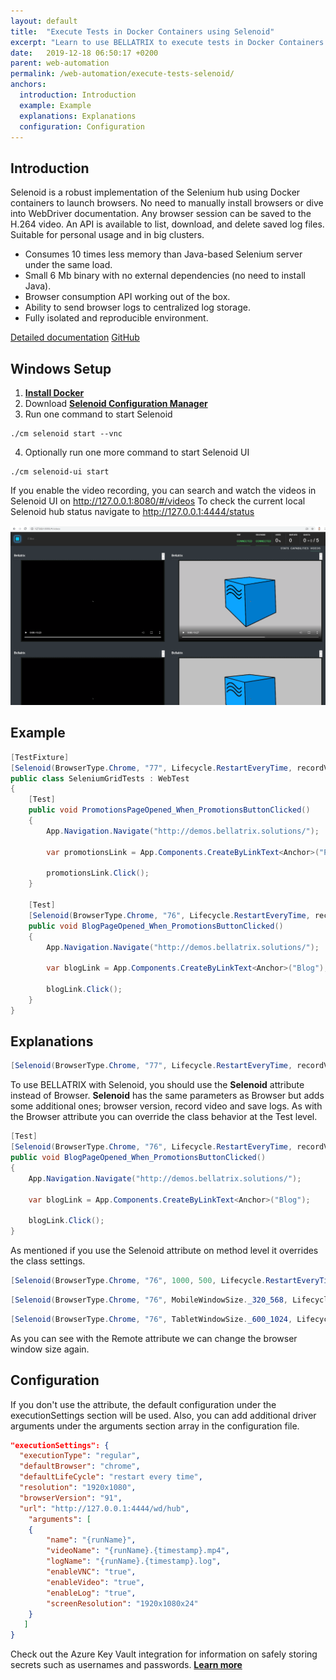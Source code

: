 ```yaml
---
layout: default
title:  "Execute Tests in Docker Containers using Selenoid"
excerpt: "Learn to use BELLATRIX to execute tests in Docker Containers using Selenoid."
date:   2019-12-18 06:50:17 +0200
parent: web-automation
permalink: /web-automation/execute-tests-selenoid/
anchors:
  introduction: Introduction
  example: Example
  explanations: Explanations
  configuration: Configuration
---
```

Introduction
-------
 Selenoid is a robust implementation of the Selenium hub using Docker containers to launch browsers. No need to manually install browsers or dive into WebDriver documentation. Any browser session can be saved to the H.264 video. An API is available to list, download, and delete saved log files. Suitable for personal usage and in big clusters.
- Consumes 10 times less memory than Java-based Selenium server under the same load.
- Small 6 Mb binary with no external dependencies (no need to install Java).
- Browser consumption API working out of the box.
- Ability to send browser logs to centralized log storage.
- Fully isolated and reproducible environment.

[Detailed documentation](http://aerokube.com/selenoid/latest/)
[GitHub](https://github.com/aerokube/selenoid)


## Windows Setup ##
1. **[Install Docker](https://docs.docker.com/docker-for-windows/install/)**
2. Download **[Selenoid Configuration Manager](http://aerokube.com/cm/latest/)**
3. Run one command to start Selenoid
```
./cm selenoid start --vnc
```
4. Optionally run one more command to start Selenoid UI
```
./cm selenoid-ui start
```

If you enable the video recording, you can search and watch the videos in Selenoid UI on http://127.0.0.1:8080/#/videos
To check the current local Selenoid hub status navigate to http://127.0.0.1:4444/status

![BELLATRIX UI Installer](images/selenoid-ui-videos.png)

Example
-------
```csharp
[TestFixture]
[Selenoid(BrowserType.Chrome, "77", Lifecycle.RestartEveryTime, recordVideo: true, enableVnc: true, saveSessionLogs: true)]
public class SeleniumGridTests : WebTest
{
    [Test]
    public void PromotionsPageOpened_When_PromotionsButtonClicked()
    {
        App.Navigation.Navigate("http://demos.bellatrix.solutions/");

        var promotionsLink = App.Components.CreateByLinkText<Anchor>("Promotions");

        promotionsLink.Click();
    }

    [Test]
    [Selenoid(BrowserType.Chrome, "76", Lifecycle.RestartEveryTime, recordVideo: true, enableVnc: true,  saveSessionLogs: false)]
    public void BlogPageOpened_When_PromotionsButtonClicked()
    {
        App.Navigation.Navigate("http://demos.bellatrix.solutions/");

        var blogLink = App.Components.CreateByLinkText<Anchor>("Blog");

        blogLink.Click();
    }
}
```

Explanations
------------
```csharp
[Selenoid(BrowserType.Chrome, "77", Lifecycle.RestartEveryTime, recordVideo: true, enableVnc: true, saveSessionLogs: true)]
```
To use BELLATRIX with Selenoid, you should use the **Selenoid** attribute instead of Browser. **Selenoid** has the same parameters as Browser but adds some additional ones; browser version, record video and save logs. As with the Browser attribute you can override the class behavior at the Test level.
```csharp
[Test]
[Selenoid(BrowserType.Chrome, "76", Lifecycle.RestartEveryTime, recordVideo: true, enableVnc: true,  saveSessionLogs: false)]
public void BlogPageOpened_When_PromotionsButtonClicked()
{
    App.Navigation.Navigate("http://demos.bellatrix.solutions/");

    var blogLink = App.Components.CreateByLinkText<Anchor>("Blog");

    blogLink.Click();
}
```
As mentioned if you use the Selenoid attribute on method level it overrides the class settings.
```csharp
[Selenoid(BrowserType.Chrome, "76", 1000, 500, Lifecycle.RestartEveryTime)]
```
```csharp
[Selenoid(BrowserType.Chrome, "76", MobileWindowSize._320_568, Lifecycle.RestartEveryTime)]
```
```csharp
[Selenoid(BrowserType.Chrome, "76", TabletWindowSize._600_1024, Lifecycle.RestartEveryTime)]
```
As you can see with the Remote attribute we can change the browser window size again.

Configuration
-------------
If you don't use the attribute, the default configuration under the executionSettings section will be used. Also, you can add additional driver arguments under the arguments section array in the configuration file.
```json
"executionSettings": {
  "executionType": "regular",
  "defaultBrowser": "chrome",
  "defaultLifeCycle": "restart every time",
  "resolution": "1920x1080",
  "browserVersion": "91",
  "url": "http://127.0.0.1:4444/wd/hub",
    "arguments": [
    {
        "name": "{runName}",
        "videoName": "{runName}.{timestamp}.mp4",
        "logName": "{runName}.{timestamp}.log",
        "enableVNC": "true",
        "enableVideo": "true",
        "enableLog": "true",
        "screenResolution": "1920x1080x24"
    }
   ]
}
```
Check out the Azure Key Vault integration for information on safely storing secrets such as usernames and passwords. [**Learn more**](/product-integrations/azure-key-vault/)